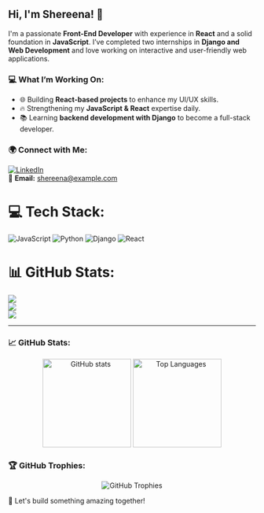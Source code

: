 ## Hi, I'm Shereena! 👋

I'm a passionate **Front-End Developer** with experience in **React** and a solid foundation in **JavaScript**. I’ve completed two internships in **Django and Web Development** and love working on interactive and user-friendly web applications.

### 💻 What I’m Working On:
- 🌐 Building **React-based projects** to enhance my UI/UX skills.
- 🔥 Strengthening my **JavaScript & React** expertise daily.
- 📚 Learning **backend development with Django** to become a full-stack developer.

### 🌍 Connect with Me:
[![LinkedIn](https://img.shields.io/badge/LinkedIn-%230077B5.svg?logo=linkedin&logoColor=white)](https://www.linkedin.com/in/shereena/)  
📩 **Email:** shereena@example.com  
  
# 💻 Tech Stack:
![JavaScript](https://img.shields.io/badge/javascript-%23323330.svg?style=for-the-badge&logo=javascript&logoColor=%23F7DF1E) ![Python](https://img.shields.io/badge/python-3670A0?style=for-the-badge&logo=python&logoColor=ffdd54) ![Django](https://img.shields.io/badge/django-%23092E20.svg?style=for-the-badge&logo=django&logoColor=white) ![React](https://img.shields.io/badge/react-%2320232a.svg?style=for-the-badge&logo=react&logoColor=%2361DAFB)
# 📊 GitHub Stats:
![](https://github-readme-stats.vercel.app/api?username=Shereena-A&theme=dark&hide_border=true&include_all_commits=false&count_private=false)<br/>
![](https://github-readme-streak-stats.herokuapp.com/?user=Shereena-A&theme=dark&hide_border=true)<br/>
![](https://github-readme-stats.vercel.app/api/top-langs/?username=Shereena-A&theme=dark&hide_border=true&include_all_commits=false&count_private=false&layout=compact)

---

### 📈 GitHub Stats:
<div align="center">
  <img height="180em" src="https://github-readme-stats.vercel.app/api?username=Shereena-A&show_icons=true&theme=radical" alt="GitHub stats"/>
  <img height="180em" src="https://github-readme-stats.vercel.app/api/top-langs/?username=Shereena-A&layout=compact&theme=radical" alt="Top Languages"/>
</div>

### 🏆 GitHub Trophies:
<div align="center">  
  <img src="https://github-profile-trophy.vercel.app/?username=Shereena-A&theme=radical" alt="GitHub Trophies" />  
</div>

🚀 Let's build something amazing together!
